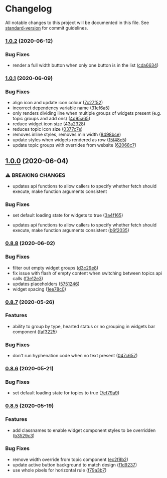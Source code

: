 # Changelog

All notable changes to this project will be documented in this file. See [standard-version](https://github.com/conventional-changelog/standard-version) for commit guidelines.

### [1.0.2](https://github.com/rawpixel-public/react-components/compare/v1.0.1...v1.0.2) (2020-06-12)


### Bug Fixes

* render a full width button when only one button is in the list ([cda6634](https://github.com/rawpixel-public/react-components/commit/cda6634bd96139425b1d181a58cf9ad4bf1ec6aa))

### [1.0.1](https://github.com/rawpixel-public/react-components/compare/v1.0.0...v1.0.1) (2020-06-09)


### Bug Fixes

* align icon and update icon colour ([7c27f52](https://github.com/rawpixel-public/react-components/commit/7c27f526cf84a4164492ae06d371270a1faebb7d))
* incorrect dependency variable name ([31ef6a5](https://github.com/rawpixel-public/react-components/commit/31ef6a59e7a06eded4d33c696d80e58180f53b07))
* only renders dividing line when multiple groups of widgets present (e.g. topic groups and add ons) ([4d95a65](https://github.com/rawpixel-public/react-components/commit/4d95a65965c83649f22a69dae975920e752f1245))
* reduce widget icon size ([43a2328](https://github.com/rawpixel-public/react-components/commit/43a23280a035856155daf751c638b8136dc31a47))
* reduces topic icon size ([0377c7e](https://github.com/rawpixel-public/react-components/commit/0377c7ec39fda0874e1a3449790d2777cfbfc5fb))
* removes inline styles, removes min width ([8498bce](https://github.com/rawpixel-public/react-components/commit/8498bce84026f55e933d188cd712997bf8345844))
* update styles when widgets rendered as row ([15f48c5](https://github.com/rawpixel-public/react-components/commit/15f48c5bb893f7c9687ca5cdafdbc778e82e754b))
* update topic groups with overrides from website ([62068c7](https://github.com/rawpixel-public/react-components/commit/62068c783f18c9b08284108682fca08f57727c5d))

## [1.0.0](https://github.com/rawpixel-public/react-components/compare/v0.8.8...v1.0.0) (2020-06-04)


### ⚠ BREAKING CHANGES

* updates api functions to allow callers to specify whether fetch should execute, make function arguments consistent

### Bug Fixes

* set default loading state for widgets to true ([3a4f165](https://github.com/rawpixel-public/react-components/commit/3a4f165ec484f4e2403e773de525f110fd930b01))


* updates api functions to allow callers to specify whether fetch should execute, make function arguments consistent ([b6f2035](https://github.com/rawpixel-public/react-components/commit/b6f2035d86fef197ebdb7fda7bd6b8a14113ef9f))

### [0.8.8](https://github.com/rawpixel-public/react-components/compare/v0.8.7...v0.8.8) (2020-06-02)


### Bug Fixes

* filter out empty widget groups ([d3c29e8](https://github.com/rawpixel-public/react-components/commit/d3c29e82b329e34b34f5adaa4545989d6427a8be))
* fix issue with flash of empty content when switching between topics api calls ([f3e12e3](https://github.com/rawpixel-public/react-components/commit/f3e12e3953c379debca8dc0837bd33939313fdee))
* updates placeholders ([5751246](https://github.com/rawpixel-public/react-components/commit/57512469d56477caefff1e65453429850ea20857))
* widget spacing ([1ee78c0](https://github.com/rawpixel-public/react-components/commit/1ee78c0834433fa3363b21942035892d004634ed))

### [0.8.7](https://github.com/rawpixel-public/react-components/compare/v0.8.6...v0.8.7) (2020-05-26)


### Features

* ability to group by type, hearted status or no grouping in widgets bar component ([faf3225](https://github.com/rawpixel-public/react-components/commit/faf3225c0763531431ace4a00eb67b6a3752a038))


### Bug Fixes

* don't run hyphenation code when no text present ([047c657](https://github.com/rawpixel-public/react-components/commit/047c6573860226e32fa862563fdace23ccdb9f8d))

### [0.8.6](https://github.com/rawpixel-public/react-components/compare/v0.8.5...v0.8.6) (2020-05-21)


### Bug Fixes

* set default loading state for topics to true ([7ef79a9](https://github.com/rawpixel-public/react-components/commit/7ef79a9f5dc17c1414d48ee97b849bbbdc3376f3))

### [0.8.5](https://github.com/rawpixel-public/react-components/compare/v0.8.3...v0.8.5) (2020-05-19)


### Features

* add classnames to enable widget component styles to be overridden ([b3529c3](https://github.com/rawpixel-public/react-components/commit/b3529c3bba736c2571cb740677371e32d93caf44))


### Bug Fixes

* remove width override from topic component ([ec2f8b2](https://github.com/rawpixel-public/react-components/commit/ec2f8b2b9649190129930b0b5ddaeb7d8973cacb))
* update active button background to match design ([f1d9237](https://github.com/rawpixel-public/react-components/commit/f1d923777957f324b29522c2143685b8d1435bed))
* use whole pixels for horizontal rule ([f79a3b7](https://github.com/rawpixel-public/react-components/commit/f79a3b726241ac54b9ef0c5ce0b6f42ec7fc1a88))
